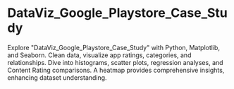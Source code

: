 # DataViz_Google_Playstore_Case_Study
Explore "DataViz_Google_Playstore_Case_Study" with Python, Matplotlib, and Seaborn. Clean data, visualize app ratings, categories, and relationships. Dive into histograms, scatter plots, regression analyses, and Content Rating comparisons. A heatmap provides comprehensive insights, enhancing dataset understanding.
